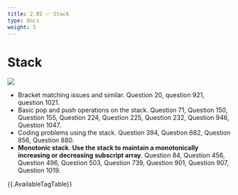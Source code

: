 ```yaml
---
title: 2.05 ✅ Stack
type: docs
weight: 5
---
```


# Stack

![](https://img.halfrost.com/Leetcode/Stack.png)

- Bracket matching issues and similar. Question 20, question 921, question 1021.
- Basic pop and push operations on the stack. Question 71, Question 150, Question 155, Question 224, Question 225, Question 232, Question 946, Question 1047.
- Coding problems using the stack. Question 394, Question 682, Question 856, Question 880.
- **Monotonic stack**. **Use the stack to maintain a monotonically increasing or decreasing subscript array**. Question 84, Question 456, Question 496, Question 503, Question 739, Question 901, Question 907, Question 1019.



{{.AvailableTagTable}}